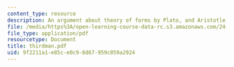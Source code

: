 ```yaml
---
content_type: resource
description: An argument about theory of forms by Plato, and Aristotle.
file: /media/https%3A/open-learning-course-data-rc.s3.amazonaws.com/24-200-ancient-philosophy-fall-2004/9f2211a1e85ce0c98d67959c059a2924_thirdman.pdf
file_type: application/pdf
resourcetype: Document
title: thirdman.pdf
uid: 9f2211a1-e85c-e0c9-8d67-959c059a2924
---
```

